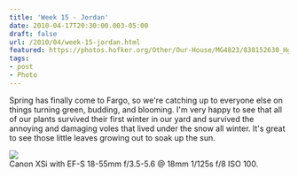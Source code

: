 ```yaml
---
title: 'Week 15 - Jordan'
date: 2010-04-17T20:30:00.003-05:00
draft: false
url: /2010/04/week-15-jordan.html
featured: https://photos.hofker.org/Other/Our-House/MG4823/838152630_HgqjQ-L.jpg
tags: 
- post
- Photo
---
```


Spring has finally come to Fargo, so we're catching up to everyone else on things turning green, budding, and blooming. I'm very happy to see that all of our plants survived their first winter in our yard and survived the annoying and damaging voles that lived under the snow all winter. It's great to see those little leaves growing out to soak up the sun.

  
[![](https://photos.hofker.org/Other/Our-House/MG4823/838152630_HgqjQ-L.jpg)](https://photos.hofker.org/Other/Our-House/10044901_9Fuff#838152630_HgqjQ-A-LB)  
Canon XSi with EF-S 18-55mm f/3.5-5.6 @ 18mm 1/125s f/8 ISO 100.